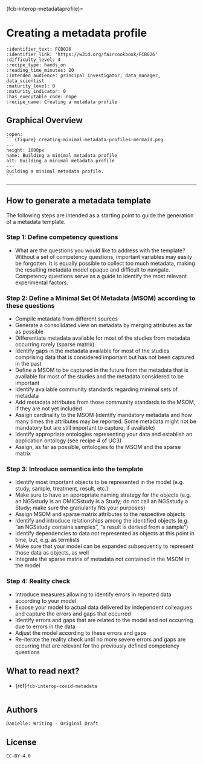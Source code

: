 (fcb-interop-metadataprofile)=
# Creating a metadata profile


````{panels_fairplus}
:identifier_text: FCB026
:identifier_link: 'https://w3id.org/faircookbook/FCB026'
:difficulty_level: 4
:recipe_type: hands_on
:reading_time_minutes: 20
:intended_audience: principal_investigator, data_manager, data_scientist 
:maturity_level: 0
:maturity_indicator: 0
:has_executable_code: nope
:recipe_name: Creating a metadata profile
```` 


## Graphical Overview



````{dropdown} 
:open:
```{figure} creating-minimal-metadata-profiles-mermaid.png
---
height: 1000px
name: Building a minimal metadata profile
alt: Building a minimal metadata profile
---
Building a minimal metadata profile.
```
````

---


## How to generate a metadata template

The following steps are intended as a starting point to guide the generation of a metadata template. 

### Step 1: Define competency questions
- What are the questions you would like to address with the template?
Without a set of competency questions, important variables may easily be forgotten. It is equally possible to collect too much metadata, making the resulting metadata model opaque and difficult to navigate. Competency questions serve as a guide to identify the most relevant experimental factors.

### Step 2: Define a Minimal Set Of Metadata (MSOM) according to these questions
- Compile metadata from different sources
- Generate a consolidated view on metadata by merging attributes as far as possible
- Differentiate metadata available for most of the studies from metadata occurring rarely (sparse matrix)
- Identify gaps in the metadata available for most of the studies comprising data that is considered important but has not been captured in the past
- Define a MSOM to be captured in the future from the metadata that is available for most of the studies and the metadata considered to be important
- Identify available community standards regarding minimal sets of metadata
- Add metadata attributes from those community standards to the MSOM, if they are not yet included
- Assign cardinality to the MSOM (identify mandatory metadata and how many times the attributes may be reported. Some metadata might not be mandatory but are still important to capture, if available)
- Identify appropriate ontologies representing your data and establish an application ontology (see recipe 4 of UC3)
- Assign, as far as possible, ontologies to the MSOM and the sparse matrix 

### Step 3: Introduce semantics into the template
- Identify most important objects to be represented in the model (e.g. study, sample, treatment, result, etc.)
- Make sure to have an appropriate naming strategy for the objects (e.g. an NGSstudy is an OMICSstudy is a Study; do not call an NGSstudy a Study; make sure the granularity fits your purposes)
- Assign MSOM and sparse matrix attributes to the respective objects
- Identify and introduce relationships among the identified objects (e.g. “an NGSstudy contains samples”, “a result is derived from a sample”) 
- Identify dependencies to data not represented as objects at this point in time, but, e.g. as termlists
- Make sure that your model can be expanded subsequently to represent those data as objects, as well
- Integrate the sparse matrix of metadata not contained in the MSOM in the model

### Step 4:  Reality check
- Introduce measures allowing to identify errors in reported data according to your model
- Expose your model to actual data delivered by independent colleagues and capture the errors and gaps that occurred
- Identify errors and gaps that are related to the model and not occurring due to errors in the data
- Adjust the model according to these errors and gaps
- Re-iterate the reality check until no more severe errors and gaps are occurring that are relevant for the previously defined competency questions


##  What to read next?

- {ref}`fcb-interop-covid-metadata`

````{rdmkit_panel}
````



## Authors

````{authors_fairplus}
Danielle: Writing - Original Draft
````


## License

````{license_fairplus}
CC-BY-4.0
````



